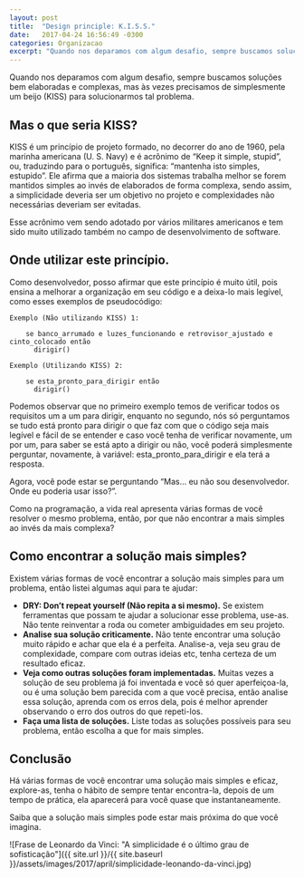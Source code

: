 ```yaml
---
layout: post
title:  "Design principle: K.I.S.S."
date:   2017-04-24 16:56:49 -0300
categories: Organizacao
excerpt: "Quando nos deparamos com algum desafio, sempre buscamos soluções bem elaboradas e complexas, mas às vezes precisamos de simplesmente um beijo (KISS) para solucionarmos tal problema."
---
```


Quando nos deparamos com algum desafio, sempre buscamos soluções bem elaboradas e complexas, mas às vezes precisamos de simplesmente um beijo (KISS) para solucionarmos tal problema.

## Mas o que seria KISS?

KISS é um princípio de projeto formado, no decorrer do ano de 1960, pela marinha americana (U. S. Navy) e é acrônimo de “Keep it simple, stupid”, ou, traduzindo para o português, significa: “mantenha isto simples, estupido”. Ele afirma que a maioria dos sistemas trabalha melhor se forem mantidos simples ao invés de elaborados de forma complexa, sendo assim, a simplicidade deveria ser um objetivo no projeto e complexidades não necessárias deveriam ser evitadas.

Esse acrônimo vem sendo adotado por vários militares americanos e tem sido muito utilizado também no campo de desenvolvimento de software.

## Onde utilizar este princípio.

Como desenvolvedor, posso afirmar que este princípio é muito útil, pois ensina a melhorar a organização em seu código e a deixa-lo mais legível, como esses exemplos de pseudocódigo:

```
Exemplo (Não utilizando KISS) 1:

    se banco_arrumado e luzes_funcionando e retrovisor_ajustado e cinto_colocado então
      dirigir()
```
```
Exemplo (Utilizando KISS) 2:

    se esta_pronto_para_dirigir então
      dirigir()
```

Podemos observar que no primeiro exemplo temos de verificar todos os requisitos um a um para dirigir, enquanto no segundo, nós só perguntamos se tudo está pronto para dirigir o que faz com que o código seja mais legível e fácil de se entender e caso você tenha de verificar novamente, um por um, para saber se está apto a dirigir ou não, você poderá simplesmente perguntar, novamente, à variável: esta_pronto_para_dirigir e ela terá a resposta.

Agora,  você pode estar se perguntando “Mas… eu não sou desenvolvedor. Onde eu poderia usar isso?”.

Como na programação, a vida real apresenta várias formas de você resolver o mesmo problema, então, por que não encontrar a mais simples ao invés da mais complexa?

## Como encontrar a solução mais simples?

Existem várias formas de você encontrar a solução mais simples para um problema, então listei algumas aqui para te ajudar:

- **DRY: Don’t repeat yourself (Não repita a si mesmo).** Se existem ferramentas que possam te ajudar a solucionar esse problema, use-as. Não tente reinventar a roda ou cometer ambiguidades em seu projeto.
- **Analise sua solução criticamente.** Não tente encontrar uma solução muito rápido e achar que ela é a perfeita. Analise-a, veja seu grau de complexidade, compare com outras ideias etc, tenha certeza de um resultado eficaz.
- **Veja como outras soluções foram implementadas.** Muitas vezes a solução de seu problema já foi inventada e você só quer aperfeiçoa-la, ou é uma solução bem parecida com a que você precisa, então analise essa solução, aprenda com os erros dela, pois é melhor aprender observando o erro dos outros do que repeti-los.
- **Faça uma lista de soluções.** Liste todas as soluções possíveis para seu problema, então escolha a que for mais simples.

## Conclusão

Há várias formas de você encontrar uma solução mais simples e eficaz, explore-as, tenha o hábito de sempre tentar encontra-la, depois de um tempo de prática, ela aparecerá para você quase que instantaneamente.

Saiba que a solução mais simples pode estar mais próxima do que você imagina.

![Frase de Leonardo da Vinci: "A simplicidade é o último grau de sofisticação"]({{ site.url }}/{{ site.baseurl }}/assets/images/2017/april/simplicidade-leonando-da-vinci.jpg)
